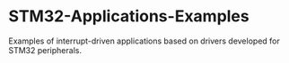 # STM32-Applications-Examples
Examples of interrupt-driven applications based on drivers developed for STM32 peripherals.
